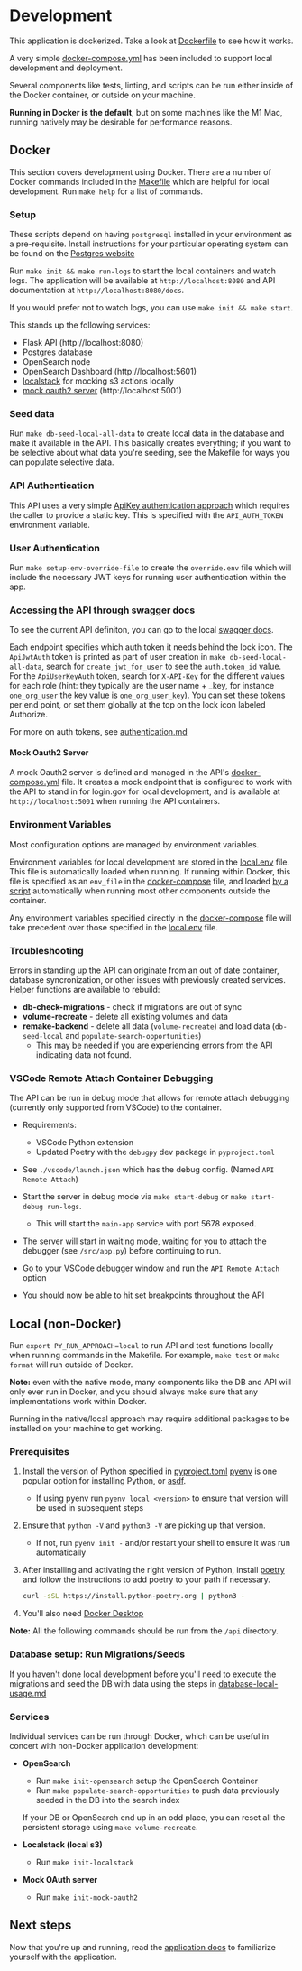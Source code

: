 # Development

This application is dockerized. Take a look at [Dockerfile](../../api/Dockerfile) to see how it works.

A very simple [docker-compose.yml](../../docker-compose.yml) has been included to support local development and deployment.

Several components like tests, linting, and scripts can be run either inside of the Docker container, or outside on your  machine.

**Running in Docker is the default**, but on some machines like the M1 Mac, running natively may be desirable for performance reasons.

## Docker

This section covers development using Docker. There are a number of Docker commands included in the [Makefile](../../api/Makefile) which are helpful for local development. Run `make help` for a list of commands.

### Setup

These scripts depend on having `postgresql` installed in your environment as a pre-requisite. Install instructions for your particular operating system can be found on the [Postgres website](https://www.postgresql.org/download/)

Run `make init && make run-logs` to start the local containers and watch logs. The application will be available at `http://localhost:8080` and API documentation at `http://localhost:8080/docs`.

If you would prefer not to watch logs, you can use `make init && make start`.

This stands up the following services:

* Flask API (http://localhost:8080)
* Postgres database
* OpenSearch node
* OpenSearch Dashboard (http://localhost:5601)
* [localstack](https://www.localstack.cloud) for mocking s3 actions locally
* [mock oauth2 server](https://github.com/navikt/mock-oauth2-server) (http://localhost:5001)

### Seed data

Run `make db-seed-local-all-data` to create local data in the database and make it available in the API. This basically creates everything; if you want to be selective about what data you're seeding, see the Makefile for ways you can populate selective data.

### API Authentication

This API uses a very simple [ApiKey authentication approach](https://apiflask.com/authentication/#use-external-authentication-library) which requires the caller to provide a static key. This is specified with the `API_AUTH_TOKEN` environment variable.

### User Authentication

Run `make setup-env-override-file` to create the `override.env` file which will include the necessary JWT keys for running user authentication within the app.

### Accessing the API through swagger docs

To see the current API definiton, you can go to the local [swagger docs](http://localhost:8080/docs).

Each endpoint specifies which auth token it needs behind the lock icon. The `ApiJwtAuth` token is printed as part of user creation in `make db-seed-local-all-data`, search for `create_jwt_for_user` to see the `auth.token_id` value. For the `ApiUserKeyAuth` token, search for `X-API-Key` for the different values for each role (hint: they typically are the user name + \_key, for instance `one_org_user` the key value is `one_org_user_key`). You can set these tokens per end point, or set them globally at the top on the lock icon labeled Authorize.

For more on auth tokens, see [authentication.md](./authentication.md)

#### Mock Oauth2 Server

A mock Oauth2 server is defined and managed in the API's [docker-compose.yml](../../api/docker-compose.yml) file. It creates a mock endpoint that is configured to work with the API to stand in for login.gov for local development, and is available at `http://localhost:5001` when running the API containers.

### Environment Variables

Most configuration options are managed by environment variables.

Environment variables for local development are stored in the [local.env](../../api/local.env) file. This file is automatically loaded when running. If running within Docker, this file is specified as an `env_file` in the [docker-compose](../../docker-compose.yml) file, and loaded [by a script](../../api/src/util/local.py) automatically when running most other components outside the container.

Any environment variables specified directly in the [docker-compose](../../docker-compose.yml) file will take precedent over those specified in the [local.env](../../api/local.env) file.

### Troubleshooting

Errors in standing up the API can originate from an out of date container, database syncronization, or other issues with previously created services. Helper functions are available to rebuild:

* **db-check-migrations** - check if migrations are out of sync
* **volume-recreate** - delete all existing volumes and data
* **remake-backend** - delete all data (`volume-recreate`) and load data (`db-seed-local` and `populate-search-opportunities`)
   - This may be needed if you are experiencing errors from the API indicating data not found.

### VSCode Remote Attach Container Debugging

The API can be run in debug mode that allows for remote attach debugging (currently only supported from VSCode) to the container.

- Requirements:

  - VSCode Python extension
  - Updated Poetry with the `debugpy` dev package in `pyproject.toml`

- See `./vscode/launch.json` which has the debug config. (Named `API Remote Attach`)

- Start the server in debug mode via `make start-debug` or `make start-debug run-logs`.

  - This will start the `main-app` service with port 5678 exposed.

- The server will start in waiting mode, waiting for you to attach the debugger (see `/src/app.py`) before continuing to run.

- Go to your VSCode debugger window and run the `API Remote Attach` option

- You should now be able to hit set breakpoints throughout the API

## Local (non-Docker)

Run `export PY_RUN_APPROACH=local` to run API and test functions locally when running commands in the Makefile. For example, `make test` or `make format` will run outside of Docker.

**Note:** even with the native mode, many components like the DB and API will only ever run in Docker, and you should always make sure that any implementations work within Docker.

Running in the native/local approach may require additional packages to be installed on your machine to get working.

### Prerequisites

1. Install the version of Python specified in [pyproject.toml](../../api/pyproject.toml)
   [pyenv](https://github.com/pyenv/pyenv#installation) is one popular option for installing Python,
   or [asdf](https://asdf-vm.com/).
   - If using pyenv run `pyenv local <version>` to ensure that version will be used in subsequent steps
2. Ensure that `python -V` and `python3 -V` are picking up that version.
   - If not, run `pyenv init -` and/or restart your shell to ensure it was run automatically
3. After installing and activating the right version of Python, install
   [poetry](https://python-poetry.org/docs/#installation) and follow the instructions to add poetry to your path if necessary.

   ```bash
   curl -sSL https://install.python-poetry.org | python3 -
   ```

4. You'll also need [Docker Desktop](https://www.docker.com/products/docker-desktop/)

**Note:** All the following commands should be run from the `/api` directory.

### Database setup: Run Migrations/Seeds

If you haven't done local development before you'll need to execute the migrations and seed the DB with data using the steps in [database-local-usage.md](database/database-local-usage.md)

### Services

Individual services can be run through Docker, which can be useful in concert with non-Docker application development:

* **OpenSearch**
  * Run `make init-opensearch` setup the OpenSearch Container
  * Run `make populate-search-opportunities` to push data previously seeded in the DB into the search index

  If your DB or OpenSearch end up in an odd place, you can reset all the persistent storage using `make volume-recreate`.

* **Localstack (local s3)**
   * Run `make init-localstack`
* **Mock OAuth server**
   * Run `make init-mock-oauth2`

## Next steps

Now that you're up and running, read the [application docs](../../api/README.md) to familiarize yourself with the application.
